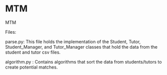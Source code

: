 # MTM
MTM

Files:

parse.py: This file holds the implementation of the Student, Tutor, Student_Manager, and Tutor_Manager classes that hold the data from the student and tutor csv files.

algorithm.py : Contains algorithms that sort the data from students/tutors to create potential matches. 

